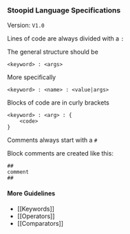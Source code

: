 ### Stoopid Language Specifications

Version: `V1.0`

Lines of code are always divided with a `:`

The general structure should be

```
<keyword> : <args>
```

More specifically

```
<keyword> : <name> : <value|args>
```

Blocks of code are in curly brackets

```
<keyword> : <arg> : {
	<code>
}
```

Comments always start with a `#`

Block comments are created like this:

```
##
comment
##
```

#### More Guidelines

- [[Keywords]]
- [[Operators]]
- [[Comparators]]
